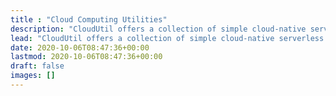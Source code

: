 ```yaml
---
title : "Cloud Computing Utilities"
description: "CloudUtil offers a collection of simple cloud-native serverless utilities designed to generate significant cost savings with minimal effort."
lead: "CloudUtil offers a collection of simple cloud-native serverless utilities designed to reduce your cloud computing waste or generate significant cost savings, with minimal adoption effort."
date: 2020-10-06T08:47:36+00:00
lastmod: 2020-10-06T08:47:36+00:00
draft: false
images: []
---
```

